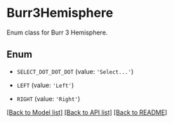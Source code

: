 # Burr3Hemisphere

Enum class for Burr 3 Hemisphere.

## Enum

* `SELECT_DOT_DOT_DOT` (value: `'Select...'`)

* `LEFT` (value: `'Left'`)

* `RIGHT` (value: `'Right'`)

[[Back to Model list]](../README.md#documentation-for-models) [[Back to API list]](../README.md#documentation-for-api-endpoints) [[Back to README]](../README.md)


